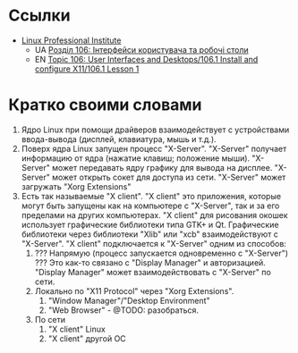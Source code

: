 # Ссылки

* [Linux Professional Institute](https://learning.lpi.org/uk/)
  * UA [Розділ 106: Інтерфейси користувача та робочі столи](https://learning.lpi.org/uk/learning-materials/102-500/106/)
  * EN [Topic 106: User Interfaces and Desktops/106.1 Install and configure X11/106.1 Lesson 1](https://learning.lpi.org/en/learning-materials/102-500/106/106.1/106.1_01/)


# Кратко своими словами

1. Ядро Linux при помощи драйверов взаимодействует с устройствами ввода-вывода (дисплей, клавиатура, мышь и т.д.).
2. Поверх ядра Linux запущен процесс "X-Server".
   "X-Server" получает информацию от ядра (нажатие клавиш; положение мыши).
   "X-Server" может передавать ядру графику для вывода на дисплее.
   "X-Server" может открыть сокет для доступа из сети.
   "X-Server" может загружать "Xorg Extensions"
3. Есть так называемые "X client".
   "X client" это приложения, которые могут быть запущены как на компьютере с "X-Server", так и за его пределами на
   других компьютерах.
   "X client" для рисования окошек использует графические библиотеки типа GTK+ и Qt.
   Графические библиотеки через библиотеки "Xlib" или "xcb" взаимодействуют с "X-Server".
   "X client" подключается к "X-Server" одним из способов:
    1. ??? Напрямую (процесс запускается одновременно с "X-Server") ???
       Это как-то связано с "Display Manager" и авторизацией.
       "Display Manager" может взаимодействовать с "X-Server" по сети.
    2. Локально по "X11 Protocol" через "Xorg Extensions".
        1. "Window Manager"/"Desktop Environment"
        2. "Web Browser" - @TODO: разобраться.
    3. По сети
       1. "X client" Linux
       2. "X client" другой ОС
